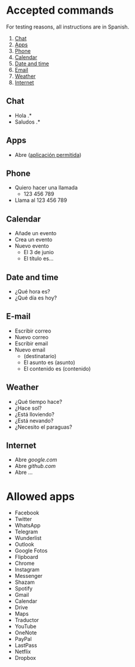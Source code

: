 # Accepted commands

For testing reasons, all instructions are in Spanish.

1. [Chat](#chat)
2. [Apps](#apps)
3. [Phone](#phone)
4. [Calendar](#calendar)
5. [Date and time](#date-and-time)
6. [Email](#e-mail)
7. [Weather](#weather)
8. [Internet](#internet)

## Chat
* Hola .*
* Saludos .*

## Apps
* Abre ([aplicación permitida](#allowed-apps))

## Phone
* Quiero hacer una llamada
	* 123 456 789
* Llama al 123 456 789

## Calendar
* Añade un evento
* Crea un evento
* Nuevo evento
	* El 3 de junio
	* El título es...

## Date and time
* ¿Qué hora es?
* ¿Qué día es hoy?

## E-mail
* Escribir correo
* Nuevo correo
* Escribir email
* Nuevo email
	* (destinatario)
	* El asunto es (asunto)
	* El contenido es (contenido)

## Weather
* ¿Qué tiempo hace?
* ¿Hace sol?
* ¿Está lloviendo?
* ¿Está nevando?
* ¿Necesito el paraguas?

## Internet
* Abre _google.com_
* Abre _github.com_
* Abre ...

# Allowed apps
* Facebook
* Twitter
* WhatsApp
* Telegram
* Wunderlist
* Outlook
* Google Fotos
* Flipboard
* Chrome
* Instagram
* Messenger
* Shazam
* Spotify
* Gmail
* Calendar
* Drive
* Maps
* Traductor
* YouTube
* OneNote
* PayPal
* LastPass
* Netflix
* Dropbox
